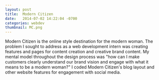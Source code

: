 ```yaml
---
layout: post
title:  Modern Citizen
date:   2014-07-02 14:22:04 -0700
categories: webdev
thumbnail: MC.png
---
```


Modern Citizen is the online style destination for the modern woman. The problem I sought to address as a web development intern was creating features and pages for content creation and creative brand content. My mental model throughout the design process was "how can I make customers clearly understand our brand vision and engage with what it means to be a modern woman?" I coded Modern Citizen's blog layout and other website features for engagement with social media. 

